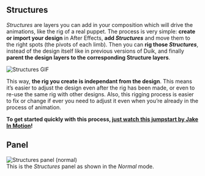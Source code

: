 ## Structures

*Structures* are layers you can add in your composition which will drive the animations, like the rig of a real puppet. The process is very simple: **create or import your design** in After Effects, **add _Structures_** and move them to the right spots (the pivots of each limb). Then you can **rig those _Structures_**, instead of the design itself like in previous versions of Duik, and finally **parent the design layers to the corresponding Structure layers**.

![Structures GIF](https://rainboxprod.coop/rainbox/wp-content/uploads/structures-12.gif)

This way, **the rig you create is independant from the design**. This means it’s easier to adjust the design even after the rig has been made, or even to re-use the same rig with other designs. Also, this rigging process is easier to fix or change if ever you need to adjust it even when you’re already in the process of animation.

**To get started quickly with this process, [just watch this jumpstart by Jake In Motion](https://www.youtube.com/watch?v=i63vPXJ00r0)!**

## Panel

![Structures panel (normal)](https://raw.githubusercontent.com/Rainbox-dev/DuAEF_Duik/master/docs/media/wiki/screenshots/panels/structures_normal.PNG)  
This is the *Structures* panel as shown in the *Normal* mode.
